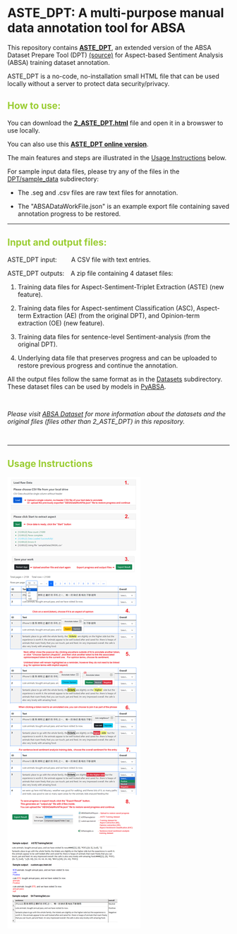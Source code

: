 
# ASTE_DPT: A multi-purpose manual data annotation tool for ABSA

 This repository contains [<b>ASTE_DPT</b>](https://github.com/yhua219/ABSADatasets/blob/v2.0/DPT/2_ASTE_DPT.html), an extended version of the ABSA Dataset Prepare Tool (DPT) [(source)](https://github.com/yangheng95/ABSADatasets/tree/v2.0/DPT) for Aspect-based Sentiment Analysis (ABSA) training dataset annotation. 
 
 ASTE_DPT is a no-code, no-installation small HTML file that can be used locally without a server to protect data security/privacy. 

## <font color='yellowgreen'>How to use:</font>

 You can download the [<b>2_ASTE_DPT.html</b>](https://github.com/yhua219/ABSADatasets/blob/v2.0/DPT/2_ASTE_DPT.html) file and open it in a browswer to use locally.
 
 You can also use this [<b>ASTE_DPT online version</b>](https://yhua219.github.io/ASTE_DPT/). 

The main features and steps are illustrated in the [Usage Instructions](https://github.com/yhua219/ABSADatasets?tab=readme-ov-file#usage-instructions) below.

 For sample input data files, please try any of the files in the [DPT/sample_data](https://github.com/yhua219/ABSADatasets/tree/v2.0/DPT/sample_data) subdirectory:

 * The .seg and .csv files are raw text files for annotation.

 * The "ABSADataWorkFile.json" is an example export file containing saved annotation progress to be restored. 

 --------------------

## <font color='yellowgreen'>Input and output files:</font>
 
 ASTE_DPT input: &emsp; &ensp; A CSV file with text entries.

 ASTE_DPT outputs: &ensp; A zip file containing 4 dataset files: 
  1) Training data files for Aspect-Sentiment-Triplet Extraction (ASTE) (new feature).

  2) Training data files for Aspect-sentiment Classification (ASC), Aspect-term Extraction (AE) (from the original DPT), and Opinion-term extraction (OE) (new feature).

  3) Training data files for sentence-level Sentiment-analysis (from the original DPT).  

  4) Underlying data file that preserves progress and can be uploaded to restore previous progress and continue the annotation. 
 

 All the output files follow the same format as in the [Datasets](https://github.com/yangheng95/ABSADatasets/tree/v2.0/datasets) subdirectory. These dataset files can be used by models in [PyABSA](https://github.com/yangheng95/PyABSA).

<br>

<i>Please visit [ABSA Dataset](https://github.com/yangheng95/ABSADatasets) for more information about the datasets and the original files (files other than 2_ASTE_DPT) in this repository.</i>

<br>

---------------------------------------------
## <font color='yellowgreen'>Usage Instructions</font>

![ASTE_DPT instructions](https://github.com/yhua219/ABSADatasets/blob/v2.0/ASTE_DPT%20instructions.png?raw=true)
